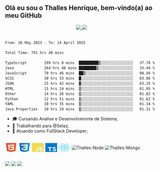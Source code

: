 ## Olá eu sou o Thalles Henrique, bem-vindo(a) ao meu GitHub

<div align="center">
  <a href="https://github.com/Thalles-HsA">
  <img height="180em" src="https://github-readme-stats.vercel.app/api?username=Thalles-HsA&show_icons=true&theme=radical&include_all_commits=true&count_private=true"/>
  <img height="180em" src="https://github-readme-stats.vercel.app/api/top-langs/?username=Thalles-HsA&exclude_repo=github-readme-stats,Pong,Freeway-JS&langs_count=5&theme=radical"/>
</div><br>
  
  <!--START_SECTION:waka-->

```txt
From: 26 May 2023 - To: 14 April 2025

Total Time: 791 hrs 49 mins

TypeScript        299 hrs 8 mins  █████████▒░░░░░░░░░░░░░░░   37.78 %
Java              264 hrs 48 mins ████████▒░░░░░░░░░░░░░░░░   33.44 %
JavaScript        70 hrs 46 mins  ██▒░░░░░░░░░░░░░░░░░░░░░░   08.94 %
SCSS              30 hrs 33 mins  █░░░░░░░░░░░░░░░░░░░░░░░░   03.86 %
JSON              25 hrs 42 mins  ▓░░░░░░░░░░░░░░░░░░░░░░░░   03.25 %
HTML              15 hrs 24 mins  ▒░░░░░░░░░░░░░░░░░░░░░░░░   01.95 %
Other             14 hrs 26 mins  ▒░░░░░░░░░░░░░░░░░░░░░░░░   01.82 %
Python            12 hrs 51 mins  ▒░░░░░░░░░░░░░░░░░░░░░░░░   01.62 %
YAML              10 hrs 35 mins  ▒░░░░░░░░░░░░░░░░░░░░░░░░   01.34 %
Java Properties   10 hrs 24 mins  ▒░░░░░░░░░░░░░░░░░░░░░░░░   01.31 %
```

<!--END_SECTION:waka-->

  - 🎓 Cursando Analise e Desenvolviemnte de Sistema;
  - 🌱 Trabalhando para @Selaz;
  - 🎯 Atuando como FullStack Developer;
 
<div style="display: inline_block"><br>
  <img align="center" alt="Thalles-HTML" height="30" width="40" src="https://raw.githubusercontent.com/devicons/devicon/master/icons/html5/html5-original.svg">
  <img align="center" alt="Thalles-CSS" height="30" width="40" src="https://raw.githubusercontent.com/devicons/devicon/master/icons/css3/css3-original.svg">
  <img align="center" alt="Thalles-Js" height="30" width="40" src="https://raw.githubusercontent.com/devicons/devicon/master/icons/javascript/javascript-plain.svg">
  <img align="center" alt="Thalles-Ts" height="30" width="40" src="https://raw.githubusercontent.com/devicons/devicon/master/icons/typescript/typescript-plain.svg">
  <img align="center" alt="Thalles-React" height="30" width="40" src="https://raw.githubusercontent.com/devicons/devicon/master/icons/react/react-original.svg">
  <img align="center" alt="Thalles-Node" height="30" width="40" src="https://cdn.jsdelivr.net/gh/devicons/devicon/icons/nodejs/nodejs-original.svg" />
  <img align="center" alt="Thalles-Mongo" height="30" width="40" src="https://cdn.jsdelivr.net/gh/devicons/devicon/icons/mongodb/mongodb-original.svg" />
  
</div>

 ##
  
<div>
  <a href="https://www.linkedin.com/in/thalles-hsa" target="_blank"><img src="https://img.shields.io/badge/-LinkedIn-%230077B5?style=for-the-badge&logo=linkedin&logoColor=white" target="_blank"></a> 
  <a href="https://instagram.com/thalleshsa" target="_blank"><img src="https://img.shields.io/badge/-Instagram-%23E4405F?style=for-the-badge&logo=instagram&logoColor=white" target="_blank"></a>
  <a href = "mailto:thsa.henrique@gmail.com"><img src="https://img.shields.io/badge/-Gmail-%23333?style=for-the-badge&logo=gmail&logoColor=white" target="_blank"></a>
   
</div>
